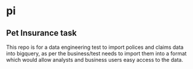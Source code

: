 # pi
## Pet Insurance task

This repo is for a data engineering test to import polices and claims data into bigquery, as per the business/test needs to import them into a format which would allow analysts and business users easy access to the data.
